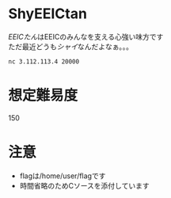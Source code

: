 # ShyEEICtan
*EEICたん*はEEICのみんなを支える心強い味方です  
ただ最近どうも*シャイ*なんだよなぁ。。。

`nc 3.112.113.4 20000`

# 想定難易度
150

# 注意
* flagは/home/user/flagです
* 時間省略のためCソースを添付しています

